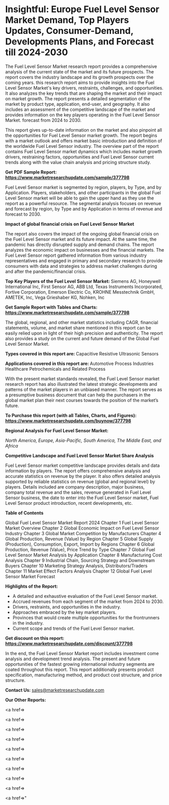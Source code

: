 # Insightful: Europe Fuel Level Sensor Market Demand, Top Players Updates, Consumer-Demand, Developments Plans, and Forecast till 2024-2030

The Fuel Level Sensor Market research report provides a comprehensive analysis of the current state of the market and its future prospects. The report covers the industry landscape and its growth prospects over the coming years. this research report aims to provide insights into the Fuel Level Sensor Market's key drivers, restraints, challenges, and opportunities. It also analyzes the key trends that are shaping the market and their impact on market growth. The report presents a detailed segmentation of the market by product type, application, end-user, and geography. It also includes an assessment of the competitive landscape of the market and provides information on the key players operating in the Fuel Level Sensor Market. forecast from 2024 to 2030.

This report gives up-to-date information on the market and also pinpoint all the opportunities for Fuel Level Sensor market growth. The report begins with a market outlook and offers market basic introduction and definition of the worldwide Fuel Level Sensor industry. The overview part of the report contains Fuel Level Sensor market dynamics which includes market growth drivers, restraining factors, opportunities and Fuel Level Sensor current trends along with the value chain analysis and pricing structure study.

<strong><b>Get PDF Sample Report: <a href=https://www.marketresearchupdate.com/sample/377798>https://www.marketresearchupdate.com/sample/377798</a></b></strong>

Fuel Level Sensor market is segmented by region, players, by Type, and by Application. Players, stakeholders, and other participants in the global Fuel Level Sensor market will be able to gain the upper hand as they use the report as a powerful resource. The segmental analysis focuses on revenue and forecast by region, by Type and by Application in terms of revenue and forecast to 2030.

<strong><b>Impact of global financial crisis on Fuel Level Sensor Market</b></strong>

The report also covers the impact of the ongoing global financial crisis on the Fuel Level Sensor market and its future impact. At the same time, the pandemic has directly disrupted supply and demand chains. The report analyzes the economic impact on businesses and the financial markets. The Fuel Level Sensor report gathered information from various industry representatives and engaged in primary and secondary research to provide consumers with data and strategies to address market challenges during and after the pandemic/financial crisis.

<strong><b>Top Key Players of the Fuel Level Sensor Market:
</b></strong>Siemens AG, Honeywell International Inc, First Sensor AG, ABB Ltd, Texas Instruments Incorporated, Fortive Corporation, Emerson Electric Co, KROHNE Messtechnik GmbH, AMETEK, Inc, Vega Grieshaber KG, Nohken, Inc<strong><b>
</b></strong>

<strong><b>Get Sample Report with Tables and Charts: <a href=https://www.marketresearchupdate.com/sample/377798>https://www.marketresearchupdate.com/sample/377798</a></b></strong>

The global, regional, and other market statistics including CAGR, financial statements, volume, and market share mentioned in this report can be easily relied upon in light of their high precision and authenticity. The report also provides a study on the current and future demand of the Global Fuel Level Sensor Market.

<strong><b>Types covered in this report are:
</b></strong>Capacitive
Resistive
Ultrasonic Sensors<strong><b>
</b></strong>

<strong><b>Applications covered in this report are:
</b></strong>Automotive
Process Industries
Healthcare
Petrochemicals and Related Process<strong><b>
</b></strong>

With the present market standards revealed, the Fuel Level Sensor market research report has also illustrated the latest strategic developments and patterns of the market players in an unbiased manner. The report serves as a presumptive business document that can help the purchasers in the global market plan their next courses towards the position of the market’s future.

<strong><b>To Purchase this report (with all Tables, Charts, and Figures): <a href=https://www.marketresearchupdate.com/buynow/377798>https://www.marketresearchupdate.com/buynow/377798</a></b></strong>

<strong><b>Regional Analysis For Fuel Level Sensor Market:</b></strong>

<em><i>North America, Europe, Asia-Pacific, South America, The Middle East, and Africa</i></em>

<strong><b>Competitive Landscape and Fuel Level Sensor Market Share Analysis</b></strong>

Fuel Level Sensor market competitive landscape provides details and data information by players. The report offers comprehensive analysis and accurate statistics on revenue by the player. It also offers detailed analysis supported by reliable statistics on revenue (global and regional level) by players. Details included are company description, major business, company total revenue and the sales, revenue generated in Fuel Level Sensor business, the date to enter into the Fuel Level Sensor market, Fuel Level Sensor product introduction, recent developments, etc.

<strong><b>Table of Contents</b></strong>

Global Fuel Level Sensor Market Report 2024
Chapter 1 Fuel Level Sensor Market Overview
Chapter 2 Global Economic Impact on Fuel Level Sensor Industry
Chapter 3 Global Market Competition by Manufacturers
Chapter 4 Global Production, Revenue (Value) by Region
Chapter 5 Global Supply (Production), Consumption, Export, Import by Regions
Chapter 6 Global Production, Revenue (Value), Price Trend by Type
Chapter 7 Global Fuel Level Sensor Market Analysis by Application
Chapter 8 Manufacturing Cost Analysis
Chapter 9 Industrial Chain, Sourcing Strategy and Downstream Buyers
Chapter 10 Marketing Strategy Analysis, Distributors/Traders
Chapter 11 Market Effect Factors Analysis
Chapter 12 Global Fuel Level Sensor Market Forecast

<strong><b>Highlights of the Report:</b></strong>

- A detailed and exhaustive evaluation of the Fuel Level Sensor market.
- Accrued revenues from each segment of the market from 2024 to 2030.
- Drivers, restraints, and opportunities in the industry.
- Approaches embraced by the key market players.
- Provinces that would create multiple opportunities for the frontrunners in the industry.
- Current scope and trends of the Fuel Level Sensor market.

<strong><b>Get discount on this report: <a href=https://www.marketresearchupdate.com/discount/377798>https://www.marketresearchupdate.com/discount/377798</a></b></strong>

In the end, the Fuel Level Sensor Market report includes investment come analysis and development trend analysis. The present and future opportunities of the fastest growing international industry segments are coated throughout this report. This report additionally presents product specification, manufacturing method, and product cost structure, and price structure.

<strong><b>Contact Us:
</b></strong>sales@marketresearchupdate.com

<strong>Our Other Reports:</strong>

<a href=></a>

<a href=></a>

<a href=></a>

<a href=></a>

<a href=></a>

<a href=></a>

<a href=></a>

<a href=></a>

<a href=></a>

<a href=></a>"
